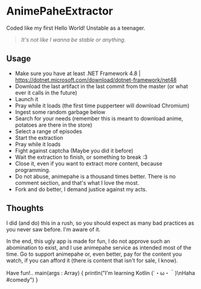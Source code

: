 # AnimePaheExtractor
Coded like my first Hello World! Unstable as a teenager.
> *It's not like I wanna be stable or anything.*

## Usage

- Make sure you have at least .NET Framework 4.8 | https://dotnet.microsoft.com/download/dotnet-framework/net48
- Download the last artifact in the last commit from the master (or what ever it calls in the future)
- Launch it
- Pray while it loads (the first time pupperteer will download Chromium)
- Ingest some random garbage below
- Search for your needs (remember this is meant to download anime, potatoes are there in the store)
- Select a range of episodes
- Start the extraction
- Pray while it loads
- Fight against captcha (Maybe you did it before)
- Wait the extraction to finish, or something to break :3
- Close it, even if you want to extract more content, because programming.
- Do not abuse, animepahe is a thousand times better. There is no comment section, and that's what I love the most.
- Fork and do better, I demand justice against my acts.

## Thoughts
I did (and do) this in a rush, so you should expect as many bad practices as you never saw before. I'm aware of it.

In the end, this ugly app is made for fun, I do not approve such an abomination to exist, and I use animepahe service as intended most of the time.
Go to support animepahe or, even better, pay for the content you watch, if you can afford it (there is content that isn't for sale, I know).

Have fun!.. main(args : Array<String>) { println("I'm learning Kotlin (´・ω・｀)\nHaha #comedy") }
